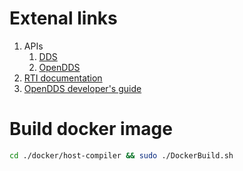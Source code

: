 # Extenal links

1. APIs
    1. [DDS](http://epics-dds.sourceforge.net/annotated.html)
    1. [OpenDDS](http://download.opendds.org/doxygen/index.html)
1. [RTI documentation](https://community.rti.com/documentation)
1. [OpenDDS developer's guide](http://download.objectcomputing.com/OpenDDS/OpenDDS-latest.pdf)


# Build docker image

```bash
cd ./docker/host-compiler && sudo ./DockerBuild.sh
```
